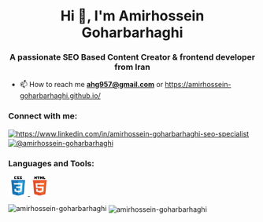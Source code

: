 <h1 align="center">Hi 👋, I'm Amirhossein Goharbarhaghi</h1>
<h3 align="center">A passionate SEO Based Content Creator & frontend developer from Iran</h3>

- 📫 How to reach me **ahg957@gmail.com** or https://amirhossein-goharbarhaghi.github.io/

<h3 align="left">Connect with me:</h3>
<p align="left">
<a href="https://linkedin.com/in/https://www.linkedin.com/in/amirhossein-goharbarhaghi-seo-specialist" target="blank"><img align="center" src="https://raw.githubusercontent.com/rahuldkjain/github-profile-readme-generator/master/src/images/icons/Social/linked-in-alt.svg" alt="https://www.linkedin.com/in/amirhossein-goharbarhaghi-seo-specialist" height="30" width="40" /></a>
<a href="https://medium.com/@amirhossein-goharbarhaghi" target="blank"><img align="center" src="https://raw.githubusercontent.com/rahuldkjain/github-profile-readme-generator/master/src/images/icons/Social/medium.svg" alt="@amirhossein-goharbarhaghi" height="30" width="40" /></a>
</p>

<h3 align="left">Languages and Tools:</h3>
<p align="left"> <a href="https://www.w3schools.com/css/" target="_blank" rel="noreferrer"> <img src="https://raw.githubusercontent.com/devicons/devicon/master/icons/css3/css3-original-wordmark.svg" alt="css3" width="40" height="40"/> </a> <a href="https://www.w3.org/html/" target="_blank" rel="noreferrer"> <img src="https://raw.githubusercontent.com/devicons/devicon/master/icons/html5/html5-original-wordmark.svg" alt="html5" width="40" height="40"/> </a> </p>

<p><img align="left" src="https://github-readme-stats.vercel.app/api/top-langs?username=amirhossein-goharbarhaghi&show_icons=true&locale=en&layout=compact" alt="amirhossein-goharbarhaghi" /></p>

<p>&nbsp;<img align="center" src="https://github-readme-stats.vercel.app/api?username=amirhossein-goharbarhaghi&show_icons=true&locale=en" alt="amirhossein-goharbarhaghi" /></p>
